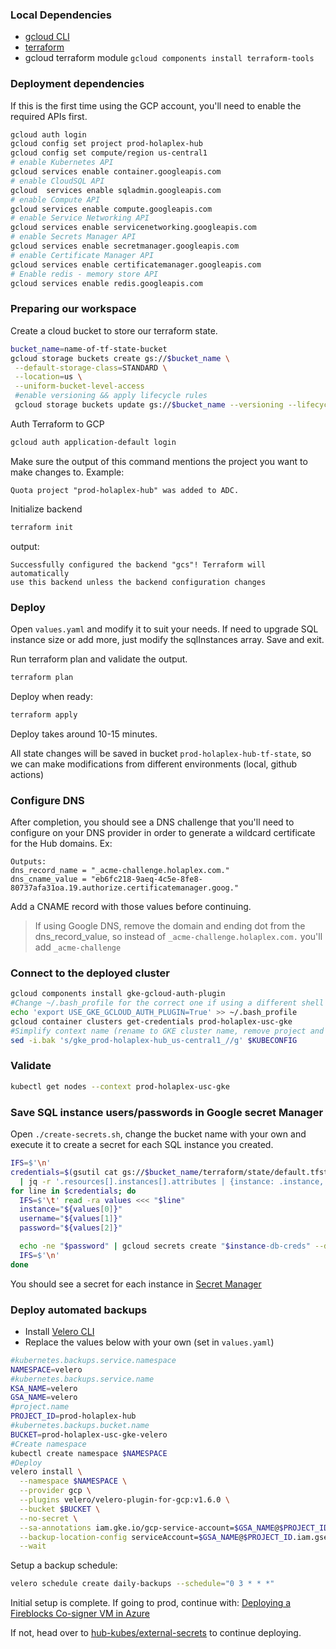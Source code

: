 ### Local Dependencies

- [gcloud CLI](https://cloud.google.com/sdk/docs/install)
- [terraform](https://developer.hashicorp.com/terraform/tutorials/aws-get-started/install-cli#install-terraform)
- gcloud terraform module `gcloud components install terraform-tools`

### Deployment dependencies

If this is the first time using the GCP account, you'll need to enable the required APIs first.

```bash
gcloud auth login
gcloud config set project prod-holaplex-hub
gcloud config set compute/region us-central1
# enable Kubernetes API
gcloud services enable container.googleapis.com
# enable CloudSQL API
gcloud  services enable sqladmin.googleapis.com
# enable Compute API
gcloud services enable compute.googleapis.com
# enable Service Networking API
gcloud services enable servicenetworking.googleapis.com
# enable Secrets Manager API
gcloud services enable secretmanager.googleapis.com
# enable Certificate Manager API
gcloud services enable certificatemanager.googleapis.com
# Enable redis - memory store API
gcloud services enable redis.googleapis.com
```

### Preparing our workspace

Create a cloud bucket to store our terraform state.

```bash
bucket_name=name-of-tf-state-bucket
gcloud storage buckets create gs://$bucket_name \
 --default-storage-class=STANDARD \
 --location=us \
 --uniform-bucket-level-access
 #enable versioning && apply lifecycle rules
 gcloud storage buckets update gs://$bucket_name --versioning --lifecycle-file=bucket-lifecycle.json
```

Auth Terraform to GCP

```bash
gcloud auth application-default login
```

Make sure the output of this command mentions the project you want to make changes to. Example:

```text
Quota project "prod-holaplex-hub" was added to ADC.
```

Initialize backend

```bash
terraform init
```

output:

```text
Successfully configured the backend "gcs"! Terraform will automatically
use this backend unless the backend configuration changes
```

### Deploy

Open `values.yaml` and modify it to suit your needs. If need to upgrade SQL instance size or add more, just modify the sqlInstances array. Save and exit.

Run terraform plan and validate the output.

```bash
terraform plan
```

Deploy when ready:

```bash
terraform apply
```

Deploy takes around 10-15 minutes.

All state changes will be saved in bucket `prod-holaplex-hub-tf-state`, so we can make modifications from different environments (local, github actions)

### Configure DNS

After completion, you should see a DNS challenge that you'll need to configure on your DNS provider in order to generate a wildcard certificate for the Hub domains.
Ex:

```
Outputs:
dns_record_name = "_acme-challenge.holaplex.com."
dns_cname_value = "eb6fc218-9aeq-4c5e-8fe8-80737afa31oa.19.authorize.certificatemanager.goog."
```

Add a CNAME record with those values before continuing.

> If using Google DNS, remove the domain and ending dot from the dns_record_value, so instead of `_acme-challenge.holaplex.com.` you'll add `_acme-challenge`

### Connect to the deployed cluster

```bash
gcloud components install gke-gcloud-auth-plugin
#Change ~/.bash_profile for the correct one if using a different shell
echo 'export USE_GKE_GCLOUD_AUTH_PLUGIN=True' >> ~/.bash_profile
gcloud container clusters get-credentials prod-holaplex-usc-gke
#Simplify context name (rename to GKE cluster name, remove project and region)
sed -i.bak 's/gke_prod-holaplex-hub_us-central1_//g' $KUBECONFIG
```

### Validate

```bash
kubectl get nodes --context prod-holaplex-usc-gke
```

### Save SQL instance users/passwords in Google secret Manager

Open `./create-secrets.sh`, change the bucket name with your own and execute it to create a secret for each SQL instance you created.

```bash
IFS=$'\n'
credentials=$(gsutil cat gs://$bucket_name/terraform/state/default.tfstate \
  | jq -r '.resources[].instances[].attributes | {instance: .instance, username: .name, password: .password } | select(.password != null) | [.instance, .username, .password] | @tsv')
for line in $credentials; do
  IFS=$'\t' read -ra values <<< "$line"
  instance="${values[0]}"
  username="${values[1]}"
  password="${values[2]}"

  echo -ne "$password" | gcloud secrets create "$instance-db-creds" --data-file=- --labels=user="$username"
  IFS=$'\n'
done
```

You should see a secret for each instance in [Secret Manager](https://console.cloud.google.com/security/secret-manager)

### Deploy automated backups

- Install [Velero CLI](https://github.com/vmware-tanzu/velero/releases/tag/v1.10.2)
- Replace the values below with your own (set in `values.yaml`)

```bash
#kubernetes.backups.service.namespace
NAMESPACE=velero
#kubernetes.backups.service.name
KSA_NAME=velero
GSA_NAME=velero
#project.name
PROJECT_ID=prod-holaplex-hub
#kubernetes.backups.bucket.name
BUCKET=prod-holaplex-usc-gke-velero
#Create namespace
kubectl create namespace $NAMESPACE
#Deploy
velero install \
  --namespace $NAMESPACE \
  --provider gcp \
  --plugins velero/velero-plugin-for-gcp:v1.6.0 \
  --bucket $BUCKET \
  --no-secret \
  --sa-annotations iam.gke.io/gcp-service-account=$GSA_NAME@$PROJECT_ID.iam.gserviceaccount.com \
  --backup-location-config serviceAccount=$GSA_NAME@$PROJECT_ID.iam.gserviceaccount.com \
  --wait
```

Setup a backup schedule:

```bash
velero schedule create daily-backups --schedule="0 3 * * *"
```

Initial setup is complete.
If going to prod, continue with:
[Deploying a Fireblocks Co-signer VM in Azure](./co-signer)

If not, head over to [hub-kubes/external-secrets](https://github.com/holaplex/hub-kubes/blob/main/infra/external-secrets) to continue deploying.
